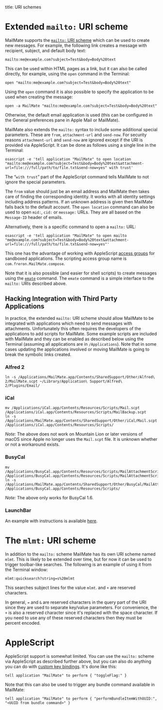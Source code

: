 title: URI schemes

# Extended `mailto:` URI scheme

MailMate supports the [`mailto:` URI scheme][mailto rfc] which can be used to create new messages. For example, the following link creates a message with recipient, subject, and default body text:

	mailto:me@example.com?subject=Test&body=Body%20text

This can be used within HTML pages as a link, but it can also be called directly, for example, using the `open` command in the Terminal:

	open "mailto:me@example.com?subject=Test&body=Body%20text"

Using the `open` command it is also possible to specify the application to be used when creating the message:

	open -a MailMate "mailto:me@example.com?subject=Test&body=Body%20text"

Otherwise, the default email application is used (this can be configured in the General preferences pane in Apple Mail or MailMate).

MailMate also extends the `mailto:` syntax to include some additional special parameters. These are `from`, `attachment-url` and `send-now`. For security reasons `attachment-url` and `send-now` are ignored except if the URI is provided via AppleScript. It can be done as follows using a single line in the Terminal:

	osascript -e 'tell application "MailMate" to open location "mailto:me@example.com?subject=Test&body=Body%20text&attachment-url=file:///full/path/to/file.txt&send-now=yes" with trust'

The “`with trust`” part of the AppleScript command tells MailMate to not ignore the special parameters.

The `from` value should just be an email address and MailMate then takes care of finding the corresponding identity. It works with all identity settings including address patterns. If an unknown address is given then MailMate falls back to the default account. The `open location` command can also be used to open `mid:`, `cid:` or `message:` URLs. They are all based on the `Message-ID` header of emails.

Alternatively, there is a specific command to open a `mailto:` URL:

	osascript -e 'tell application "MailMate" to open mailto "me@example.com?subject=Test&body=Body%20text&attachment-url=file:///full/path/to/file.txt&send-now=yes"'

This one has the advantage of working with AppleScript [access groups](https://developer.apple.com/library/archive/documentation/Miscellaneous/Reference/EntitlementKeyReference/Chapters/EnablingAppSandbox.html#//apple_ref/doc/uid/TP40011195-CH4-SW25) for sandboxed applications. The scripting access group name is `com.freron.MailMate.compose`.

Note that it is also possible (and easier for shell scripts) to create messages using the [`emate`][emate] command. The `emate` command is a simple interface to the `mailto:` URIs described above.

[mailto rfc]: https://tools.ietf.org/html/rfc6068
[emate]: emate.html

## Hacking Integration with Third Party Applications

In practice, the extended `mailto:` URI scheme should allow MailMate to be integrated with applications which need to send messages with attachments. Unfortunately this often requires the developers of the applications to add scripts for MailMate. Some example scripts are included with MailMate and they can be enabled as described below using the Terminal (assuming all applications are in `/Applications`). Note that in some cases updating the applications involved or moving MailMate is going to break the symbolic links created.

### Alfred 2

	ln -s /Applications/MailMate.app/Contents/SharedSupport/Other/Alfred\ 2/MailMate.scpt ~/Library/Application\ Support/Alfred\ 2/Plugins/Email/

### iCal

	mv /Applications/iCal.app/Contents/Resources/Scripts/Mail.scpt /Applications/iCal.app/Contents/Resources/Scripts/MailBackup.scpt
	ln -s /Applications/MailMate.app/Contents/SharedSupport/Other/iCal/Mail.scpt /Applications/iCal.app/Contents/Resources/Scripts/

*Note:* The above does not work on Mountain Lion or later versions of macOS since Apple no longer uses the `Mail.scpt` file. It is unknown whether or not a workaround exists.

### BusyCal

	mv /Applications/BusyCal.app/Contents/Resources/Scripts/MailAttachmentScript.scpt /Applications/BusyCal.app/Contents/Resources/Scripts/MailAttachmentScriptBackup.scpt
	ln -s /Applications/MailMate.app/Contents/SharedSupport/Other/BusyCal/MailAttachmentScript.scpt /Applications/BusyCal.app/Contents/Resources/Scripts/

*Note:* The above only works for BusyCal 1.6.

### LaunchBar

An example with instructions is available [here](https://renaghan.com/launchbar/mailmate/).

# The `mlmt:` URI scheme

In addition to the `mailto:` scheme MailMate has its own URI scheme named `mlmt`. This is likely to be extended over time, but for now it can be used to trigger toolbar-like searches. The following is an example of using it from the Terminal window:

	mlmt:quicksearch?string=s%20mlmt

This searches subject lines for the value `mlmt`.  and `+` are reserved characters. 

In general, `=` and `&` are reserved characters in the query part of the URI since they are used to separate key/value parameters. For convenience, the `+` is also a reserved character since it's replaced with the space character. If you need to use any of these reserved characters then they must be percent encoded.

# AppleScript

AppleScript support is somewhat limited. You can use the `mailto:` scheme via AppleScript as described further above, but you can also do anything you can do with [custom key bindings](custom_key_bindings.html). It's done like this:

	tell application "MailMate" to perform { "toggleFlag:" }

Note that this can also be used to trigger any bundle command available in MailMate:

	tell application "MailMate" to perform { "performBundleItemWithUUID:", "<UUID from bundle command>" }
